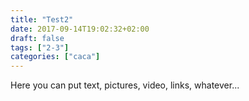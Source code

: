 ```yaml
---
title: "Test2"
date: 2017-09-14T19:02:32+02:00
draft: false
tags: ["2-3"]
categories: ["caca"]
---
```

Here you can put text, pictures, video, links, whatever...
